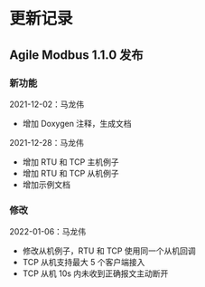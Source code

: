 # 更新记录

## Agile Modbus 1.1.0 发布

### 新功能

2021-12-02：马龙伟

* 增加 Doxygen 注释，生成文档

2021-12-28：马龙伟

* 增加 RTU 和 TCP 主机例子
* 增加 RTU 和 TCP 从机例子
* 增加示例文档

### 修改

2022-01-06：马龙伟

* 修改从机例子，RTU 和 TCP 使用同一个从机回调
* TCP 从机支持最大 5 个客户端接入
* TCP 从机 10s 内未收到正确报文主动断开
